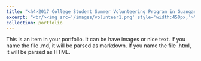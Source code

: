 ```yaml
---
title: "<h4>2017 College Student Summer Volunteering Program in Guangan</h4>"
excerpt: "<br/><img src='/images/volunteer1.png' style='width:450px;'>"
collection: portfolio
---
```


This is an item in your portfolio. It can be have images or nice text. If you name the file .md, it will be parsed as markdown. If you name the file .html, it will be parsed as HTML. 
